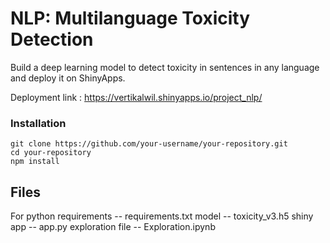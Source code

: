 # NLP: Multilanguage Toxicity Detection

Build a deep learning model to detect toxicity in sentences in any language and deploy it on ShinyApps.

Deployment link : https://vertikalwil.shinyapps.io/project_nlp/

### Installation
```
git clone https://github.com/your-username/your-repository.git
cd your-repository
npm install  
```

## Files

For python requirements -- requirements.txt
model -- toxicity_v3.h5
shiny app -- app.py
exploration file -- Exploration.ipynb

















